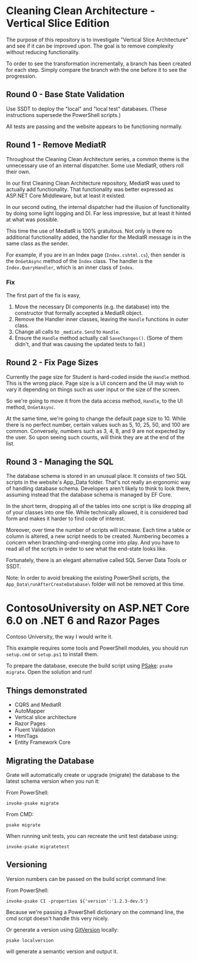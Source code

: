 # Cleaning Clean Architecture - Vertical Slice Edition

The purpose of this repository is to investigate "Vertical Slice Architecture" and see if it can be improved upon. The goal is to remove complexity without reducing functionality.

To order to see the transformation incrementally, a branch has been created for each step. Simply compare the branch with the one before it to see the progression.


## Round 0 - Base State Validation

Use SSDT to deploy the "local" and "local test" databases. (These instructions supersede the PowerShell scripts.)

All tests are passing and the website appears to be functioning normally.

## Round 1 - Remove MediatR

Throughout the Cleaning Clean Architecture series, a common theme is the unnecessary use of an internal dispatcher. Some use MediatR, others roll their own. 

In our first Cleaning Clean Architecture repository, MediatR was used to actually add functionality. That functionality was better expressed as ASP.NET Core Middleware, but at least it existed.

In our second outing, the internal dispatcher had the illusion of functionality by doing some light logging and DI. Far less impressive, but at least it hinted at what was possible.

This time the use of MediatR is 100% gratuitous. Not only is there no additional functionality added, the handler for the MediatR message is in the same class as the sender.

For example, if you are in an Index page (`Index.cshtml.cs`), then sender is the `OnGetAsync` method of the `Index` class. The handler is the `Index.QueryHandler`, which is an inner class of `Index`.


### Fix

The first part of the fix is easy, 

1. Move the necessary DI components (e.g. the database) into the constructor that formally accepted a MediatR object.
2. Remove the Handler inner classes, leaving the `Handle` functions in outer class. 
3. Change all calls to `_mediate.Send` to `Handle`.
4. Ensure the `Handle` method actually call `SaveChanges()`. (Some of them didn't, and that was causing the updated tests to fail.)

## Round 2 - Fix Page Sizes
 
Currently the page size for Student is hard-coded inside the `Handle` method. This is the wrong place. Page size is a UI concern and the UI may wish to vary it depending on things such as user input or the size of the screen.

So we're going to move it from the data access method, `Handle`, to the UI method, `OnGetAsync`. 

At the same time, we're going to change the default page size to 10. While there is no perfect number, certain values such as 5, 10, 25, 50, and 100 are common. Conversely, numbers such as 3, 4, 8, and 9 are not expected by the user. So upon seeing such counts, will think they are at the end of the list.


## Round 3 - Managing the SQL 

The database schema is stored in an unusual place. It consists of two SQL scripts in the website's App_Data folder. That's not really an ergonomic way of handling database schema. Developers aren't likely to think to look there, assuming instead that the database schema is managed by EF Core. 

In the short term, dropping all of the tables into one script is like dropping all of your classes into one file. While technically allowed, it is considered bad form and makes it harder to find code of interest.

Moreover, over time the number of scripts will increase. Each time a table or column is altered, a new script needs to be created. Numbering becomes a concern when branching-and-merging come into play. And you have to read all of the scripts in order to see what the end-state looks like.

Fortunately, there is an elegant alternative called SQL Server Data Tools or SSDT.

Note: In order to avoid breaking the existing PowerShell scripts, the `App_Data\runAfterCreateDatabase\` folder will not be removed at this time.

# ContosoUniversity on ASP.NET Core 6.0 on .NET 6 and Razor Pages

Contoso University, the way I would write it.

This example requires some tools and PowerShell modules, you should run `setup.cmd` or `setup.ps1` to install them.

To prepare the database, execute the build script using [PSake](https://psake.readthedocs.io/): `psake migrate`. Open the solution and run!

## Things demonstrated

- CQRS and MediatR
- AutoMapper
- Vertical slice architecture
- Razor Pages
- Fluent Validation
- HtmlTags
- Entity Framework Core

## Migrating the Database

Grate will automatically create or upgrade (migrate) the database to the latest schema version when you run it:

From PowerShell:
```
invoke-psake migrate
```

From CMD:
```
psake migrate
```

When running unit tests, you can recreate the unit test database using:

```
invoke-psake migratetest
```

## Versioning

Version numbers can be passed on the build script command line:

From PowerShell:
```
invoke-psake CI -properties ${'version':'1.2.3-dev.5'}
```

Because we're passing a PowerShell dictionary on the command line, the cmd script doesn't handle this very nicely.

Or generate a version using [GitVersion](https://gitversion.net/docs/) locally:
```
psake localversion
```
will generate a semantic version and output it.


